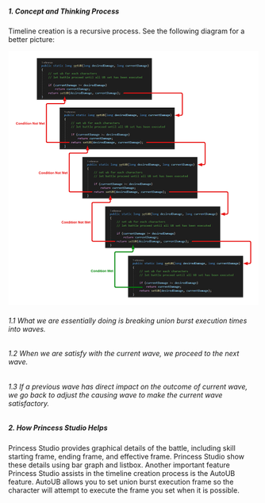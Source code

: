 ##### 1. Concept and Thinking Process
Timeline creation is a recursive process. See the following diagram for a better picture:

![Recursive TL Creation Process](RecursiveProcess.png)

###### 1.1 What we are essentially doing is breaking union burst execution times into waves.

###### 1.2 When we are satisfy with the current wave, we proceed to the next wave.

###### 1.3 If a previous wave has direct impact on the outcome of current wave, we go back to adjust the causing wave to make the current wave satisfactory.

##### 2. How Princess Studio Helps
Princess Studio provides graphical details of the battle, including skill starting frame, ending frame, and effective frame. Princess Studio show these details using bar graph and listbox. Another important feature Princess Studio assists in the timeline creation process is the AutoUB feature. AutoUB allows you to set union burst execution frame so the character will attempt to execute the frame you set when it is possible.